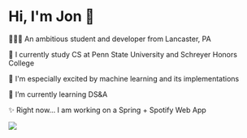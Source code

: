 <h1 align="left">Hi, I'm Jon 👋</h1>
<p align="left">🧑🏻‍💻 An ambitious student and developer from Lancaster, PA</p>
<p align="left">🦁 I currently study CS at Penn State University and Schreyer Honors College</p>
<p align="left">🤖 I'm especially excited by machine learning and its implementations</p>
<p align="left">🌱 I’m currently learning DS&A</p>
<p align="left">✨ Right now... I am working on a Spring + Spotify Web App</p>

<p align="left">
  <a href="https://skillicons.dev">
    <img src="https://skillicons.dev/icons?i=java,spring,python,react,js,html,css,postman,vscode,androidstudio" />
  </a>
</p>
